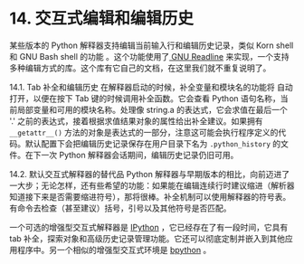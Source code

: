 # 14. 交互式编辑和编辑历史
某些版本的 Python 解释器支持编辑当前输入行和编辑历史记录，类似 Korn shell 和 GNU Bash shell 的功能 。这个功能使用了[ GNU Readline](https://tiswww.case.edu/php/chet/readline/rltop.html) 来实现，一个支持多种编辑方式的库。这个库有它自己的文档，在这里我们就不重复说明了。

14.1. Tab 补全和编辑历史
在解释器启动的时候，补全变量和模块名的功能将 自动打开，以便在按下 Tab 键的时候调用补全函数。它会查看 Python 语句名称，当前局部变量和可用的模块名称。处理像 string.a 的表达式，它会求值在最后一个 '.' 之前的表达式，接着根据求值结果对象的属性给出补全建议。如果拥有 `__getattr__()` 方法的对象是表达式的一部分，注意这可能会执行程序定义的代码。默认配置下会把编辑历史记录保存在用户目录下名为 `.python_history` 的文件。在下一次 Python 解释器会话期间，编辑历史记录仍旧可用。

14.2. 默认交互式解释器的替代品
Python 解释器与早期版本的相比，向前迈进了一大步；无论怎样，还有些希望的功能：如果能在编辑连续行时建议缩进（解析器知道接下来是否需要缩进符号），那将很棒。补全机制可以使用解释器的符号表。有命令去检查（甚至建议）括号，引号以及其他符号是否匹配。

一个可选的增强型交互式解释器是 [IPython](https://ipython.org/) ，它已经存在了有一段时间，它具有 tab 补全，探索对象和高级历史记录管理功能。它还可以彻底定制并嵌入到其他应用程序中。另一个相似的增强型交互式环境是 [bpython](https://www.bpython-interpreter.org/) 。
